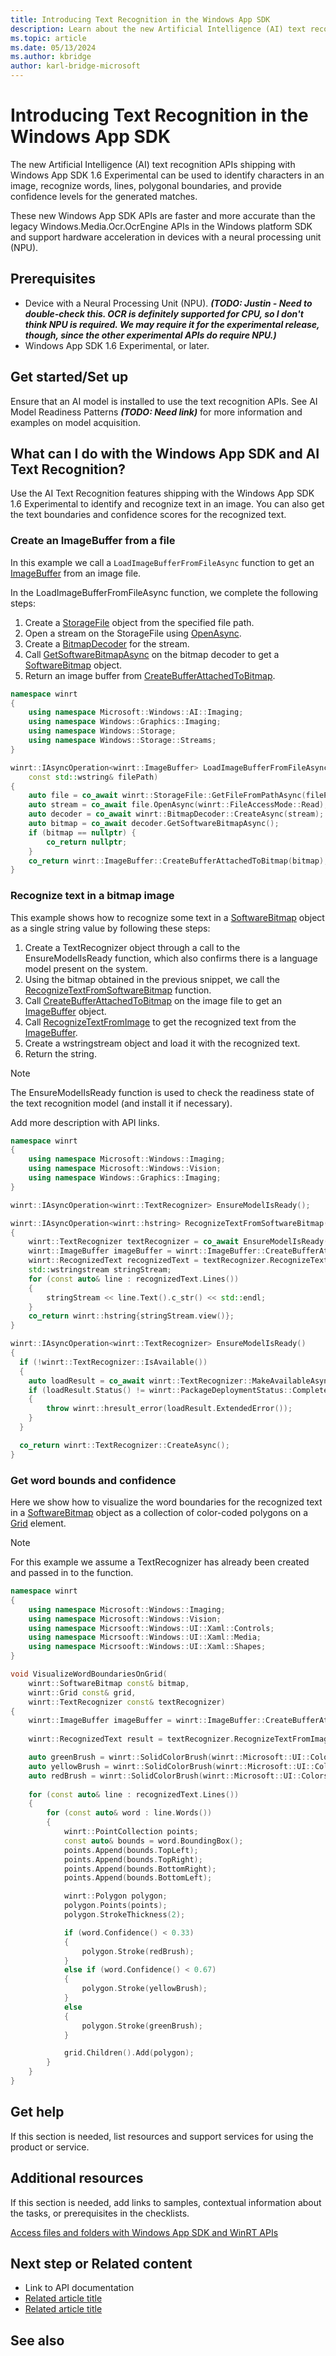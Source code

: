 ```yaml
---
title: Introducing Text Recognition in the Windows App SDK
description: Learn about the new Artificial Intelligence (AI) text recognition features shipping with Windows App SDK 1.6 Experimental that can identify characters in an image, recognize words, lines, polygonal boundaries, and provide confidence levels for the generated matches.
ms.topic: article
ms.date: 05/13/2024
ms.author: kbridge
author: karl-bridge-microsoft
---
```


# Introducing Text Recognition in the Windows App SDK

The new Artificial Intelligence (AI) text recognition APIs shipping with Windows App SDK 1.6 Experimental can be used to identify characters in an image, recognize words, lines, polygonal boundaries, and provide confidence levels for the generated matches.

These new Windows App SDK APIs are faster and more accurate than the legacy Windows.Media.Ocr.OcrEngine APIs in the Windows platform SDK and support hardware acceleration in devices with a neural processing unit (NPU).

## Prerequisites

- Device with a Neural Processing Unit (NPU). ***(TODO: Justin - Need to double-check this. OCR is definitely supported for CPU, so I don't think NPU is required. We may require it for the experimental release, though, since the other experimental APIs do require NPU.)***
- Windows App SDK 1.6 Experimental, or later.

## Get started/Set up

Ensure that an AI model is installed to use the text recognition APIs. See AI Model Readiness Patterns ***(TODO: Need link)*** for more information and examples on model acquisition.

## What can I do with the Windows App SDK and AI Text Recognition?

Use the AI Text Recognition features shipping with the Windows App SDK 1.6 Experimental to identify and recognize text in an image. You can also get the text boundaries and confidence scores for the recognized text.

### Create an ImageBuffer from a file

In this example we call a `LoadImageBufferFromFileAsync` function to get an [ImageBuffer](winappsdk-ai-text-recognition-api-ref.md) from an image file.

In the LoadImageBufferFromFileAsync function, we complete the following steps:

1. Create a [StorageFile](/uwp/api/windows.storage.storagefile) object from the specified file path.
1. Open a stream on the StorageFile using [OpenAsync](/uwp/api/windows.storage.storagefile.openasync).
1. Create a [BitmapDecoder](/uwp/api/windows.graphics.imaging.bitmapdecoder) for the stream.
1. Call [GetSoftwareBitmapAsync](/uwp/api/windows.graphics.imaging.bitmapframe.getsoftwarebitmapasync) on the bitmap decoder to get a [SoftwareBitmap](/uwp/api/windows.graphics.imaging.softwarebitmap) object.
1. Return an image buffer from [CreateBufferAttachedToBitmap](winappsdk-ai-text-recognition-api-ref.md).

```cpp
namespace winrt
{
    using namespace Microsoft::Windows::AI::Imaging;
    using namespace Windows::Graphics::Imaging;
    using namespace Windows::Storage;
    using namespace Windows::Storage::Streams;
}

winrt::IAsyncOperation<winrt::ImageBuffer> LoadImageBufferFromFileAsync(
    const std::wstring& filePath)
{
    auto file = co_await winrt::StorageFile::GetFileFromPathAsync(filePath);
    auto stream = co_await file.OpenAsync(winrt::FileAccessMode::Read);
    auto decoder = co_await winrt::BitmapDecoder::CreateAsync(stream);
    auto bitmap = co_await decoder.GetSoftwareBitmapAsync();
    if (bitmap == nullptr) {
        co_return nullptr;
    }
    co_return winrt::ImageBuffer::CreateBufferAttachedToBitmap(bitmap);
}
```

### Recognize text in a bitmap image

This example shows how to recognize some text in a [SoftwareBitmap](/uwp/api/windows.graphics.imaging.softwarebitmap) object as a single string value by following these steps:

1. Create a TextRecognizer object through a call to the EnsureModelIsReady function, which also confirms there is a language model present on the system.
1. Using the bitmap obtained in the previous snippet, we call the [RecognizeTextFromSoftwareBitmap](winappsdk-ai-text-recognition-api-ref.md) function.
1. Call [CreateBufferAttachedToBitmap](winappsdk-ai-text-recognition-api-ref.md) on the image file to get an [ImageBuffer](winappsdk-ai-text-recognition-api-ref.md) object.
1. Call [RecognizeTextFromImage](winappsdk-ai-text-recognition-api-ref.md) to get the recognized text from the [ImageBuffer](winappsdk-ai-text-recognition-api-ref.md).
1. Create a wstringstream object and load it with the recognized text.
1. Return the string.

> [!NOTE]
> The EnsureModelIsReady function is used to check the readiness state of the text recognition model (and install it if necessary).

Add more description with API links.

```cpp
namespace winrt
{
    using namespace Microsoft::Windows::Imaging;
    using namespace Microsoft::Windows::Vision;
    using namespace Windows::Graphics::Imaging;
}

winrt::IAsyncOperation<winrt::TextRecognizer> EnsureModelIsReady();

winrt::IAsyncOperation<winrt::hstring> RecognizeTextFromSoftwareBitmap(winrt::SoftwareBitmap const& bitmap)
{
    winrt::TextRecognizer textRecognizer = co_await EnsureModelIsReady();
    winrt::ImageBuffer imageBuffer = winrt::ImageBuffer::CreateBufferAttachedToBitmap(bitmap);
    winrt::RecognizedText recognizedText = textRecognizer.RecognizeTextFromImage(imageBuffer);
    std::wstringstream stringStream;
    for (const auto& line : recognizedText.Lines())
    {
        stringStream << line.Text().c_str() << std::endl;
    }
    co_return winrt::hstring{stringStream.view()};
}

winrt::IAsyncOperation<winrt::TextRecognizer> EnsureModelIsReady()
{
  if (!winrt::TextRecognizer::IsAvailable())
  {
    auto loadResult = co_await winrt::TextRecognizer::MakeAvailableAsync();
    if (loadResult.Status() != winrt::PackageDeploymentStatus::CompletedSuccess)
    {
        throw winrt::hresult_error(loadResult.ExtendedError());
    }
  }

  co_return winrt::TextRecognizer::CreateAsync();
}
```

### Get word bounds and confidence

Here we show how to visualize the word boundaries for the recognized text in a [SoftwareBitmap](/uwp/api/windows.graphics.imaging.softwarebitmap) object as a collection of color-coded polygons on a [Grid](/windows/windows-app-sdk/api/winrt/microsoft.ui.xaml.controls.grid) element.

> [!NOTE]
> For this example we assume a TextRecognizer has already been created and passed in to the function.

```cpp
namespace winrt
{
    using namespace Microsoft::Windows::Imaging;
    using namespace Microsoft::Windows::Vision;
    using namespace Micrsooft::Windows::UI::Xaml::Controls;
    using namespace Micrsooft::Windows::UI::Xaml::Media;
    using namespace Micrsooft::Windows::UI::Xaml::Shapes;
}

void VisualizeWordBoundariesOnGrid(
    winrt::SoftwareBitmap const& bitmap,
    winrt::Grid const& grid,
    winrt::TextRecognizer const& textRecognizer)
{
    winrt::ImageBuffer imageBuffer = winrt::ImageBuffer::CreateBufferAttachedToBitmap(bitmap);
    
    winrt::RecognizedText result = textRecognizer.RecognizeTextFromImage(imageBuffer);

    auto greenBrush = winrt::SolidColorBrush(winrt::Microsoft::UI::Colors::Green);
    auto yellowBrush = winrt::SolidColorBrush(winrt::Microsoft::UI::Colors::Yellow);
    auto redBrush = winrt::SolidColorBrush(winrt::Microsoft::UI::Colors::Red);
    
    for (const auto& line : recognizedText.Lines())
    {
        for (const auto& word : line.Words())
        {
            winrt::PointCollection points;
            const auto& bounds = word.BoundingBox();
            points.Append(bounds.TopLeft);
            points.Append(bounds.TopRight);
            points.Append(bounds.BottomRight);
            points.Append(bounds.BottomLeft);

            winrt::Polygon polygon;
            polygon.Points(points);
            polygon.StrokeThickness(2);

            if (word.Confidence() < 0.33)
            {
                polygon.Stroke(redBrush);
            }
            else if (word.Confidence() < 0.67)
            {
                polygon.Stroke(yellowBrush);
            }
            else
            {
                polygon.Stroke(greenBrush);
            }

            grid.Children().Add(polygon);
        }
    }
}
```

## Get help

If this section is needed, list resources and support services for using the product or service.

## Additional resources

If this section is needed, add links to samples, contextual information about the tasks, or prerequisites in the checklists.

[Access files and folders with Windows App SDK and WinRT APIs](/windows/apps/develop/files/winrt-files)

## Next step or Related content

- Link to API documentation
- [Related article title](link.md)
- [Related article title](link.md)

## See also

